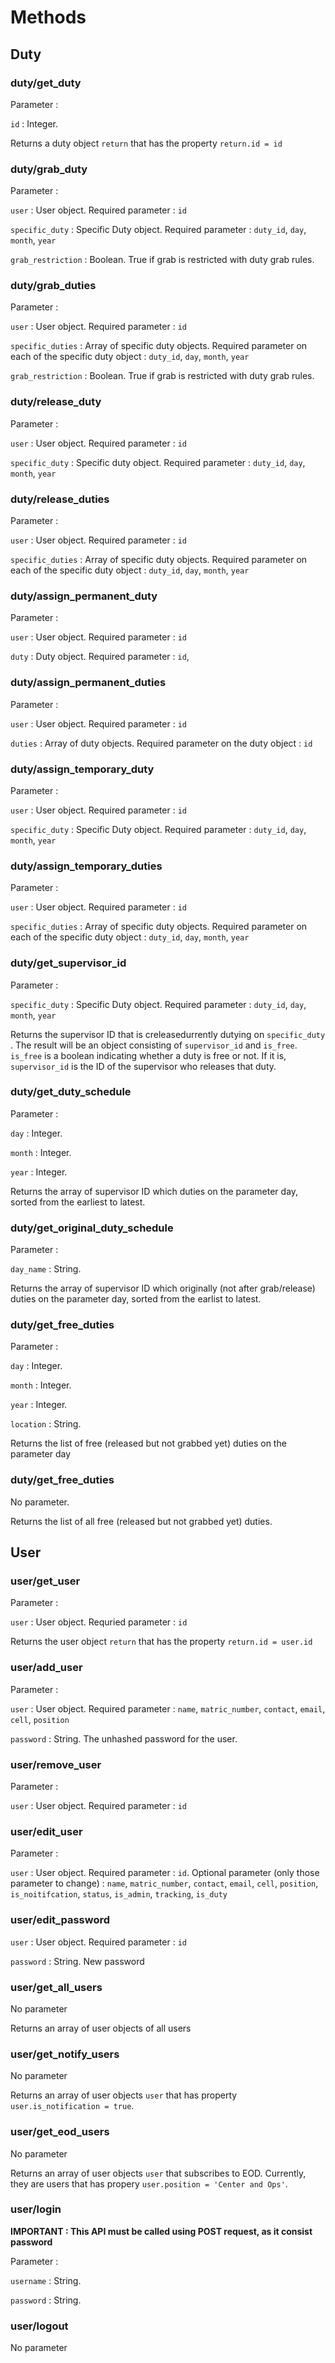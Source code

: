 # Methods

## Duty

### duty/get_duty

Parameter :

`id` : Integer.

Returns a duty object `return` that has the property `return.id = id`

### duty/grab_duty

Parameter :

`user` : User object. Required parameter : `id`

`specific_duty` : Specific Duty object. Required parameter : `duty_id`, `day`, `month`, `year`

`grab_restriction` : Boolean. True if grab is restricted with duty grab rules.

### duty/grab_duties

Parameter :

`user` : User object. Required parameter : `id`

`specific_duties` : Array of specific duty objects. Required parameter on each of the specific duty object : `duty_id`, `day`, `month`, `year`

`grab_restriction` : Boolean. True if grab is restricted with duty grab rules.

### duty/release_duty

Parameter :

`user` : User object. Required parameter : `id`

`specific_duty` : Specific duty object. Required parameter : `duty_id`, `day`, `month`, `year`

### duty/release_duties

Parameter : 

`user` : User object. Required parameter : `id`

`specific_duties` : Array of specific duty objects. Required parameter on each of the specific duty object : `duty_id`, `day`, `month`, `year`

### duty/assign_permanent_duty

Parameter : 

`user` : User object. Required parameter : `id`

`duty` : Duty object. Required parameter : `id`,

### duty/assign_permanent_duties

Parameter : 

`user` : User object. Required parameter : `id`

`duties` : Array of duty objects. Required parameter on the duty object : `id`

### duty/assign_temporary_duty

Parameter : 

`user` : User object. Required parameter : `id`

`specific_duty` : Specific Duty object. Required parameter : `duty_id`, `day`, `month`, `year`

### duty/assign_temporary_duties

Parameter : 

`user` : User object. Required parameter : `id`

`specific_duties` : Array of specific duty objects. Required parameter on each of the specific duty object : `duty_id`, `day`, `month`, `year`

### duty/get_supervisor_id

Parameter : 

`specific_duty` : Specific Duty object. Required parameter : `duty_id`, `day`, `month`, `year`

Returns the supervisor ID that is creleasedurrently dutying on `specific_duty `. The result will be an object consisting of `supervisor_id` and `is_free`. `is_free` is a boolean indicating whether a duty is free or not. If it is, `supervisor_id` is the ID of the supervisor who releases that duty.

### duty/get_duty_schedule

Parameter : 

`day` : Integer.

`month` : Integer.

`year` : Integer.

Returns the array of supervisor ID which duties on the parameter day, sorted from the earliest to latest.

### duty/get_original_duty_schedule

Parameter : 

`day_name` : String.

Returns the array of supervisor ID which originally (not after grab/release) duties on the parameter day, sorted from the earlist to latest.

### duty/get_free_duties

Parameter : 

`day` : Integer.

`month` : Integer.

`year` : Integer.

`location` : String.

Returns the list of free (released but not grabbed yet) duties on the parameter day

### duty/get_free_duties

No parameter.

Returns the list of all free (released but not grabbed yet) duties.






## User

### user/get_user

Parameter :

`user` : User object. Requried parameter : `id`

Returns the user object `return` that has the property `return.id = user.id`

### user/add_user

Parameter :

`user` : User object. Required parameter : `name`, `matric_number`, `contact`, `email`, `cell`, `position`

`password` : String. The unhashed password for the user.

### user/remove_user

Parameter :

`user` : User object. Required parameter : `id`

### user/edit_user

Parameter :

`user` : User object. Required parameter : `id`. Optional parameter (only those parameter to change) : `name`, `matric_number`, `contact`, `email`, `cell`, `position`, `is_noitifcation`, `status`, `is_admin`, `tracking`, `is_duty` 

### user/edit_password

`user` : User object. Required parameter : `id`

`password` : String. New password

### user/get_all_users

No parameter

Returns an array of user objects of all users

### user/get_notify_users

No parameter

Returns an array of user objects `user` that has property `user.is_notification = true`.

### user/get_eod_users

No parameter

Returns an array of user objects `user` that subscribes to EOD. Currently, they are users that has propery `user.position = 'Center and Ops'`.

### user/login

**IMPORTANT : This API must be called using POST request, as it consist password**

Parameter :

`username` : String.

`password` : String.

### user/logout

No parameter
